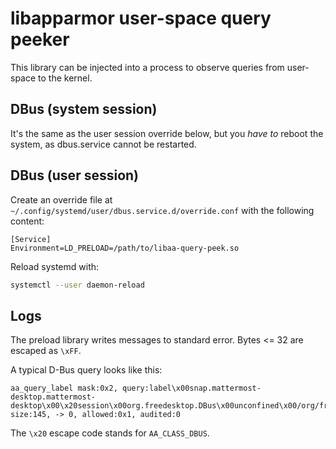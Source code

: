 # libapparmor user-space query peeker

This library can be injected into a process to observe queries from user-space
to the kernel.

## DBus (system session)

It's the same as the user session override below, but you _have to_ reboot the
system, as dbus.service cannot be restarted.

## DBus (user session)

Create an override file at
`~/.config/systemd/user/dbus.service.d/override.conf` with the following
content:

```
[Service]
Environment=LD_PRELOAD=/path/to/libaa-query-peek.so
```

Reload systemd with:

```sh
systemctl --user daemon-reload
```

## Logs

The preload library writes messages to standard error. Bytes <= 32 are escaped
as `\xFF`.

A typical D-Bus query looks like this:
```
aa_query_label mask:0x2, query:label\x00snap.mattermost-desktop.mattermost-desktop\x00\x20session\x00org.freedesktop.DBus\x00unconfined\x00/org/freedesktop/DBus\x00org.freedesktop.DBus\x00NameHasOwner, size:145, -> 0, allowed:0x1, audited:0
```

The `\x20` escape code stands for `AA_CLASS_DBUS`.
